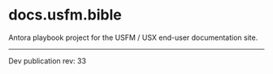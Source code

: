 # docs.usfm.bible
Antora playbook project for the USFM / USX end-user documentation site.

---

Dev publication rev: 33